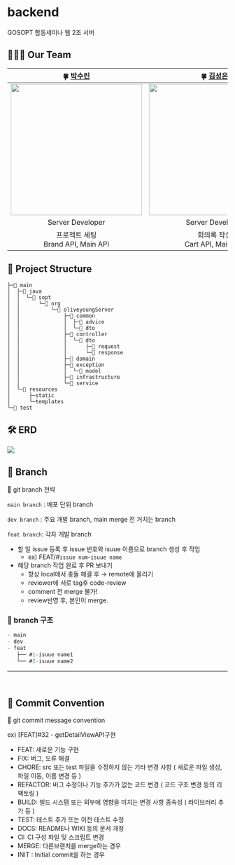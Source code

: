 # backend
GOSOPT 합동세미나 웹 2조 서버

## 👩‍👧‍👧 Our Team

|                **🍀 [박수린](https://github.com/RinRinPARK)**                 |                **🍀 [김성은](https://github.com/sung-silver)**                 |
  |:-----------------------------------:|:-----------------------------------:|
| <img src="https://avatars.githubusercontent.com/u/87180069?v=4" width="300" height="300" /> |<img src ="https://avatars.githubusercontent.com/u/81363864?v=4" width="300" height="300" /> |
|                                 Server Developer                                  |                               Server Developer                              |
|        프로젝트 세팅<br /> Brand API, Main API<br />       |       회의록 작성<br /> Cart API, Main API<br />         |

## 🔨 Project Structure
```
├─📁 main
│  ├─📁 java
│  │  └─📁 sopt
│  │      └─📁 org
│  │          └─📁 oliveyoungServer
│  │              ├─📁 common
│  │              │  ├─📁 advice
│  │              │  └─📁 dto
│  │              ├─📁 controller
│  │              │  └─📁 dto
│  │              │      ├─📁 request
│  │              │      └─📁 response
│  │              ├─📁 domain
│  │              ├─📁 exception
│  │              │  └─📁 model
│  │              ├─📁 infrastructure
│  │              └─📁 service
│  └─📁 resources
│      ├─static
│      └─templates
└─📁 test

```



## 🛠️ ERD
<img src="https://github.com/GOSOPT-CDS-TEAM2/backend/assets/87180069/eb051ba0-c286-4dba-85ab-da38a6b3c467" />



## 🌳 Branch

🌱 git branch 전략

`main branch` : 배포 단위 branch

`dev branch` : 주요 개발 branch, main merge 전 거치는 branch

`feat branch`: 각자 개발 branch

- 할 일 issue 등록 후 issue 번호와 isuue 이름으로 branch 생성 후 작업
  - ex) FEAT/#`issue num`-`isuue name`
- 해당 branch 작업 완료 후 PR 보내기
  - 항상 local에서 충돌 해결 후 → remote에 올리기
  - reviewer에 서로 tag후 code-review
  - comment 전 merge 불가!
  - review반영 후, 본인이 merge.

### 🌳 branch 구조

```jsx
- main
- dev
- feat
   ├── #1-isuue name1
   └── #2-isuue name2
```

</aside>
<hr>
</br>

## 🧵 Commit Convention

<aside>
📍  git commit message convention

ex) [FEAT]#32 - getDetailViewAPI구현
  
- FEAT:      새로운 기능 구현
- FIX:       버그, 오류 해결
- CHORE:     src 또는 test 파일을 수정하지 않는 기타 변경 사항 ( 새로운 파일 생성, 파일 이동, 이름 변경 등 )
- REFACTOR:  버그 수정이나 기능 추가가 없는 코드 변경 ( 코드 구조 변경 등의 리팩토링 )
- BUILD:     빌드 시스템 또는 외부에 영향을 미치는 변경 사항 종속성 ( 라이브러리 추가 등 )
- TEST:      테스트 추가 또는 이전 테스트 수정
- DOCS:      README나 WIKI 등의 문서 개정
- CI:        CI 구성 파일 및 스크립트 변경
- MERGE:     다른브랜치를 merge하는 경우
- INIT :     Initial commit을 하는 경우
